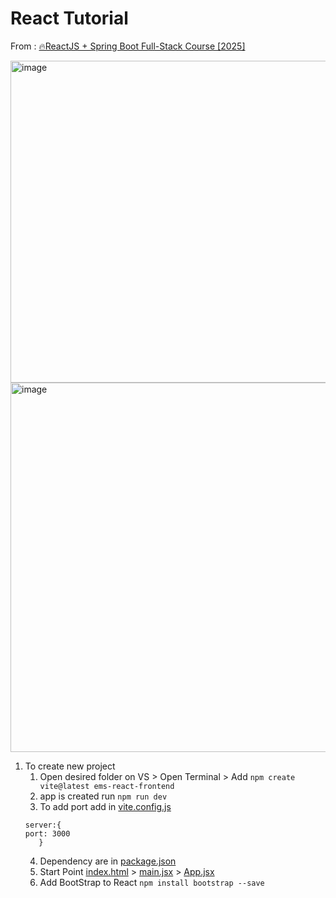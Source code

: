 # React Tutorial

From :   [🔥ReactJS + Spring Boot Full-Stack Course [2025]](https://youtube.com/playlist?list=PLGRDMO4rOGcODJeYSY08lIILkqoydQI2k&si=fMDJOgtFb0q36g7Y)

<img width="1011" height="515" alt="image" src="https://github.com/user-attachments/assets/d48103b4-8291-41e7-a649-1cb6343dc37e" />

<img width="1056" height="591" alt="image" src="https://github.com/user-attachments/assets/bbb2fd1d-53e6-4a30-90a4-34d3e434d2f2" />

1. To create new project 
   1. Open desired folder on VS > Open Terminal > Add ```npm create vite@latest ems-react-frontend```
   2. app is created run ```npm run dev```
   3. To add port add in [vite.config.js](ems-react-frontend/vite.config.js)
   ```shell
   server:{
   port: 3000
      }
   ```
   4. Dependency are in [package.json](ems-react-frontend/package.json)
   5. Start Point [index.html](ems-react-frontend/index.html) > [main.jsx](ems-react-frontend/src/main.jsx) > [App.jsx](ems-react-frontend/src/App.jsx)
   6. Add BootStrap to React ``` npm install bootstrap --save ```